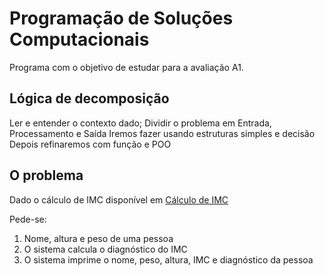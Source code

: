 # Programação de Soluções Computacionais

Programa com o objetivo de estudar para a avaliação A1.

## Lógica de decomposição

Ler e entender o contexto dado;
Dividir o problema em Entrada, Processamento e Saída
Iremos fazer usando estruturas simples e decisão
Depois refinaremos com função e POO

## O problema

Dado o cálculo de IMC disponível em [Cálculo de IMC](https://www.programasaudefacil.com.br/calculadora-de-imc)

Pede-se:

1) Nome, altura e peso de uma pessoa
2) O sistema calcula o diagnóstico do IMC
3) O sistema imprime o nome, peso, altura, IMC e diagnóstico da pessoa
